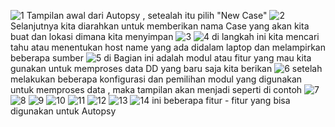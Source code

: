 ![1](https://github.com/H-syam/Mencoba-Autopsy/assets/148841928/5e55741a-bca0-4b78-9521-e314c5da6655)
Tampilan awal dari Autopsy , setealah itu pilih "New Case"
![2](https://github.com/H-syam/Mencoba-Autopsy/assets/148841928/a6c17ba6-c97f-4946-a4c0-3e8a393d25e2)
Selanjutnya kita diarahkan untuk memberikan nama Case yang akan kita buat dan lokasi dimana kita menyimpan 
![3](https://github.com/H-syam/Mencoba-Autopsy/assets/148841928/00c2362f-e093-4bcb-af58-8e50cba1b875)
![4](https://github.com/H-syam/Mencoba-Autopsy/assets/148841928/a5a4dc57-498d-46c2-9e5d-07c32b9b2aca)
di langkah ini kita mencari tahu atau menentukan host name yang ada didalam laptop dan melampirkan beberapa sumber 
![5](https://github.com/H-syam/Mencoba-Autopsy/assets/148841928/513d6ced-9e3f-45b0-99e6-cb38afe1af92)
di Bagian ini adalah modul atau fitur yang mau kita gunakan untuk memproses data DD yang baru saja kita berikan 
![6](https://github.com/H-syam/Mencoba-Autopsy/assets/148841928/f6002fa6-2b6a-4437-bbff-01913cd6396d)
setelah melakukan beberapa konfigurasi dan pemilihan modul yang digunakan untuk memproses data , maka tampilan akan menjadi seperti di contoh 
![7](https://github.com/H-syam/Mencoba-Autopsy/assets/148841928/e6f9d094-d37d-4c18-ab2d-92522fa07978)
![8](https://github.com/H-syam/Mencoba-Autopsy/assets/148841928/55c99cae-5aa9-47b2-9b49-50d1d0d67f9d)
![9](https://github.com/H-syam/Mencoba-Autopsy/assets/148841928/054bf047-889d-4e1c-a9ed-f5f0d01294ed)
![10](https://github.com/H-syam/Mencoba-Autopsy/assets/148841928/2475e407-41ad-4bdd-87d7-3d5b4e277f52)
![11](https://github.com/H-syam/Mencoba-Autopsy/assets/148841928/9a56793a-1c7e-477a-b73c-727716362c7d)
![12](https://github.com/H-syam/Mencoba-Autopsy/assets/148841928/fe470181-f62a-466d-bd39-05d23e3c2850)
![13](https://github.com/H-syam/Mencoba-Autopsy/assets/148841928/52007c41-3090-48a8-8758-1d99b66b9987)
![14](https://github.com/H-syam/Mencoba-Autopsy/assets/148841928/a12b204b-eee7-432a-8000-641d674b4af8)
ini beberapa  fitur - fitur yang bisa digunakan untuk Autopsy 
